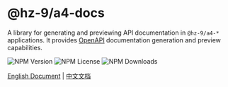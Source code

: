 # @hz-9/a4-docs

A library for generating and previewing API documentation in `@hz-9/a4-*` applications. It provides [OpenAPI] documentation generation and preview capabilities.

![NPM Version][npm-version-url] ![NPM License][npm-license-url] ![NPM Downloads][npm-downloads-url]

[OpenAPI]: https://www.openapis.org/
[npm-version-url]: https://img.shields.io/npm/v/@hz-9/a4-docs
[npm-license-url]: https://img.shields.io/npm/l/@hz-9/a4-docs
[npm-downloads-url]: https://img.shields.io/npm/d18m/@hz-9/a4-docs

[English Document](https://hz-9.github.io/a4/guide/a4-docs/) | [中文文档](https://hz-9.github.io/a4/zh-CN/guide/a4-docs/)
